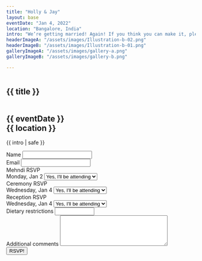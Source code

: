 ```yaml
---
title: "Holly & Jay"
layout: base
eventDate: "Jan 4, 2022"
location: "Bangalore, India"
intro: "We’re getting married! Again! If you think you can make it, please RSVP below, or send us an email at ___"
headerImageA: "/assets/images/Illustration-b-02.png"
headerImageB: "/assets/images/Illustration-b-01.png"
galleryImageA: "/assets/images/gallery-a.png"
galleryImageB: "/assets/images/gallery-b.png"

---
```


<section class="page__header">
    <figure class="header__image left"><img src="{{ headerImageA }}" alt=""></figure>
    <h1 class="header__title">{{ title }}</h1>
    <figure class="header__image right"><img src="{{ headerImageB }}" alt=""></figure>
</section>
<section class="intro">
    <h2 class="intro__info page__title">{{ eventDate }}<br>{{ location }}</h2>
    <p class="intro__description page__description">{{ intro | safe }}</p>
</section>
<section class="form__container">
    <form action="" method="POST" class="form" id="wedding-form">
        <div class="form__item">
            <label for="name">Name </label>
            <input type="text" name="name" id="name" required>
        </div>
        <div class="form__item">
            <label for="email">Email </label>
            <input type="email" name="email" id="email" required>
        </div>
        <div class="form__item">
            <label for="mehndi">Mehndi RSVP<br><span>Monday, Jan 2</span></label>
            <select name="mehndi-options" id="mehndi-options">
                <option value="yes">Yes, I'll be attending</option>
                <option value="no">No, I can't make it</option>
            </select>
        </div>
        <div class="form__item">
            <label for="ceremony">Ceremony RSVP<br><span>Wednesday, Jan 4</span></label>
            <select name="ceremony-options" id="ceremony-options">
                <option value="yes">Yes, I'll be attending</option>
                <option value="no">No, I can't make it</option>
            </select>
        </div>
        <div class="form__item">
            <label for="reception">Reception RSVP<br><span>Wednesday, Jan 4</span></label>
            <select name="reception-options" id="reception-options">
                <option value="yes">Yes, I'll be attending</option>
                <option value="no">No, I can't make it</option>
            </select>
        </div>
        <div class="form__item">
            <label for="dietary-restrictions">Dietary restrictions</label>
            <input type="text" id="dietary-restrictions" name="dietary-restrictions" minlength="4" maxlength="8"
                size="10">
        </div>
        <div class="form__item">
            <label for="comments">Additional comments</label>
            <textarea id="comments" name="comments" rows="5" cols="33"></textarea>
        </div>
        <div class="form__item">
            <input type="submit" value="RSVP!">
        </div>
    </form>
</section>
<section class="gallery">
    <img src="{{ galleryImageA }}" alt="" class="gallery__image">
    <img src="{{ galleryImageB }}" alt="" class="gallery__image">
</section>